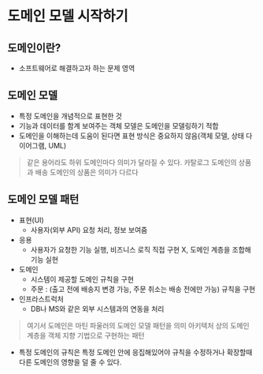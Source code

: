 # 도메인 모델 시작하기

## 도메인이란?
 - 소프트웨어로 해결하고자 하는 문제 영역

## 도메인 모델
- 특정 도메인을 개념적으로 표현한 것
- 기능과 데이터를 함계 보여주는 객체 모델은 도메인을 모델링하기 적합
- 도메인을 이해하는데 도움이 된다면 표현 방식은 중요하지 않음(객체 모델, 상태 다이어그램, UML)

> 같은 용어라도 하위 도메인마다 의미가 달라질 수 있다.
> 카탈로그 도메인의 상품과 배송 도메인의 상품은 의미가 다르다

## 도메인 모델 패턴

- 표현(UI)
  - 사용자(외부 API) 요청 처리, 정보 보여줌
- 응용
  - 사용자가 요청한 기능 실행, 비즈니스 로직 직접 구현 X, 도메인 계층을 조합해 기능 실현
- 도메인
  - 시스템이 제공할 도메인 규칙을 구현
  - 주문 : (출고 전에 배송지 변경 가능, 주문 취소는 배송 전에만 가능) 규칙을 구현 
- 인프라스트럭처
    - DB나 MS와 같은 외부 시스템과의 연동을 처리
    
> 여기서 도메인은 마틴 파울러의 도메인 모델 패턴을 의미
> 아키텍처 상의 도메인 계층을 객체 지향 기법으로 구현하는 패턴

- 특정 도메인의 규칙은 특정 도메인 안에 응집해있어야 규칙을 수정하거나 확장할때 다른 도메인의 영향을 덜 줄 수 있다.
